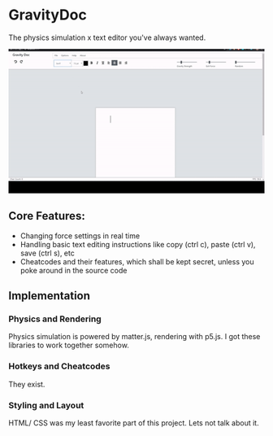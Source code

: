 # GravityDoc
The physics simulation x text editor you've always wanted.

![](img/gravitydoc.gif)

## Core Features:
* Changing force settings in real time
* Handling basic text editing instructions like copy (ctrl c), paste (ctrl v), save (ctrl s), etc
* Cheatcodes and their features, which shall be kept secret, unless you poke around in the source code

## Implementation

### Physics and Rendering
Physics simulation is powered by matter.js, rendering with p5.js. I got these libraries to work together somehow.
### Hotkeys and Cheatcodes
They exist.
### Styling and Layout
HTML/ CSS was my least favorite part of this project. Lets not talk about it.
